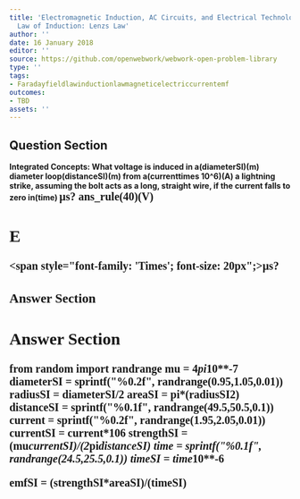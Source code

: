 ```yaml
---
title: 'Electromagnetic Induction, AC Circuits, and Electrical Technologies - Faradays
  Law of Induction: Lenzs Law'
author: ''
date: 16 January 2018
editor: ''
source: https://github.com/openwebwork/webwork-open-problem-library
type: ''
tags:
- Faradayfieldlawinductionlawmagneticelectriccurrentemf
outcomes:
- TBD
assets: ''
---
```


## Question Section 

<b>
<b>Integrated Concepts:<b> What voltage is induced in a(diameterSI)(m) diameter loop(distanceSI)(m) from a(currenttimes 10^6)(A) a lightning strike, assuming the bolt acts as a long, straight wire, if the current falls to zero in(time) <span style="font-family: 'Times'; font-size: 20px";>&mu;s<span>?
ans_rule(40)(V)

## E
<span style="font-family: 'Times'; font-size: 20px";>&mu;s<span>?
### Answer Section


## Answer Section

from random import randrange
mu = 4*pi*10**-7
diameterSI = sprintf("%0.2f", randrange(0.95,1.05,0.01))
radiusSI = diameterSI/2
areaSI = pi*(radiusSI**2)
distanceSI = sprintf("%0.1f", randrange(49.5,50.5,0.1))
current = sprintf("%0.2f", randrange(1.95,2.05,0.01))
currentSI = current*10**6
strengthSI = (mu*currentSI)/(2*pi*distanceSI)
time = sprintf("%0.1f", randrange(24.5,25.5,0.1))
timeSI = time*10**-6

emfSI = (strengthSI*areaSI)/(timeSI)
